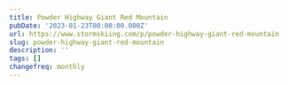 ```yaml
---
title: Powder Highway Giant Red Mountain
pubDate: '2023-01-23T00:00:00.000Z'
url: https://www.stormskiing.com/p/powder-highway-giant-red-mountain
slug: powder-highway-giant-red-mountain
description: ''
tags: []
changefreq: monthly
---
```


<!-- Add post content below -->
